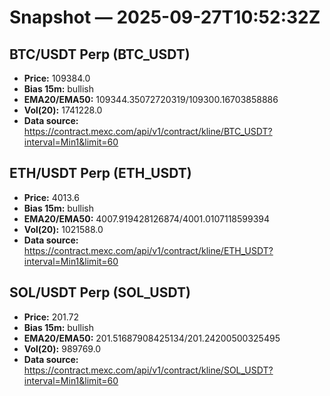 # Snapshot — 2025-09-27T10:52:32Z

## BTC/USDT Perp (BTC_USDT)
- **Price:** 109384.0
- **Bias 15m:** bullish
- **EMA20/EMA50:** 109344.35072720319/109300.16703858886
- **Vol(20):** 1741228.0
- **Data source:** https://contract.mexc.com/api/v1/contract/kline/BTC_USDT?interval=Min1&limit=60

## ETH/USDT Perp (ETH_USDT)
- **Price:** 4013.6
- **Bias 15m:** bullish
- **EMA20/EMA50:** 4007.919428126874/4001.0107118599394
- **Vol(20):** 1021588.0
- **Data source:** https://contract.mexc.com/api/v1/contract/kline/ETH_USDT?interval=Min1&limit=60

## SOL/USDT Perp (SOL_USDT)
- **Price:** 201.72
- **Bias 15m:** bullish
- **EMA20/EMA50:** 201.51687908425134/201.24200500325495
- **Vol(20):** 989769.0
- **Data source:** https://contract.mexc.com/api/v1/contract/kline/SOL_USDT?interval=Min1&limit=60
